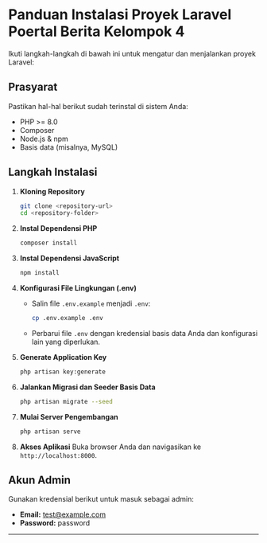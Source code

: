 # Panduan Instalasi Proyek Laravel Poertal Berita Kelompok 4

Ikuti langkah-langkah di bawah ini untuk mengatur dan menjalankan proyek Laravel:

## Prasyarat

Pastikan hal-hal berikut sudah terinstal di sistem Anda:

-   PHP >= 8.0
-   Composer
-   Node.js & npm
-   Basis data (misalnya, MySQL)

## Langkah Instalasi

1. **Kloning Repository**

    ```bash
    git clone <repository-url>
    cd <repository-folder>
    ```

2. **Instal Dependensi PHP**

    ```bash
    composer install
    ```

3. **Instal Dependensi JavaScript**

    ```bash
    npm install
    ```

4. **Konfigurasi File Lingkungan (.env)**

    - Salin file `.env.example` menjadi `.env`:
        ```bash
        cp .env.example .env
        ```
    - Perbarui file `.env` dengan kredensial basis data Anda dan konfigurasi lain yang diperlukan.

5. **Generate Application Key**

    ```bash
    php artisan key:generate
    ```

6. **Jalankan Migrasi dan Seeder Basis Data**

    ```bash
    php artisan migrate --seed
    ```

7. **Mulai Server Pengembangan**

    ```bash
    php artisan serve
    ```

8. **Akses Aplikasi**
   Buka browser Anda dan navigasikan ke `http://localhost:8000`.

## Akun Admin

Gunakan kredensial berikut untuk masuk sebagai admin:

-   **Email:** test@example.com
-   **Password:** password

---
